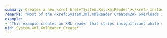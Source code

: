 ```yaml
---
summary: Creates a new <xref href="System.Xml.XmlReader"></xref> instance.
remarks: "Most of the <xref:System.Xml.XmlReader.Create%2A> overloads include a `settings` parameter that accepts an <xref:System.Xml.XmlReaderSettings> object. You can use this object to:  \n  \n-   Specify which features you want supported on the <xref:System.Xml.XmlReader> object.  \n  \n-   Reuse the <xref:System.Xml.XmlReaderSettings> object to create multiple readers. You can use the same settings to create multiple readers with the same functionality. Or, you can modify the settings on an <xref:System.Xml.XmlReaderSettings>instance and create a new reader with a different set of features.  \n  \n-   Add features to an existing XML reader. The <xref:System.Xml.XmlReader.Create%2A> method can accept another <xref:System.Xml.XmlReader> object. The underlying <xref:System.Xml.XmlReader> object can be a user-defined reader, a <xref:System.Xml.XmlTextReader> object, or another <xref:System.Xml.XmlReader> instance that you want to add additional features to.  \n  \n-   Take full advantage of features such as better conformance checking and compliance to the [XML 1.0 (fourth edition)](http://www.w3.org/TR/2006/REC-xml-20060816/)recommendation that are available only on <xref:System.Xml.XmlReader> objects created by the static <xref:System.Xml.XmlReader.Create%2A> method.  \n  \n> [!NOTE]\n>  Although the .NET Framework includes concrete implementations of the <xref:System.Xml.XmlReader> class, such as the <xref:System.Xml.XmlTextReader>, <xref:System.Xml.XmlNodeReader>, and the <xref:System.Xml.XmlValidatingReader> classes, we recommend that you create <xref:System.Xml.XmlReader> instances by using the <xref:System.Xml.XmlReader.Create%2A> method.  \n  \n## Default settings  \n If you use a <xref:System.Xml.XmlReader.Create%2A> overload that doesn't accept a <xref:System.Xml.XmlReaderSettings> object, the following default reader settings are used:  \n  \n|Setting|Default|  \n|-------------|-------------|  \n|<xref:System.Xml.XmlReaderSettings.CheckCharacters%2A>|`true`|  \n|<xref:System.Xml.XmlReaderSettings.ConformanceLevel%2A>|<xref:System.Xml.ConformanceLevel?displayProperty=fullName>|  \n|<xref:System.Xml.XmlReaderSettings.IgnoreComments%2A>|`false`|  \n|<xref:System.Xml.XmlReaderSettings.IgnoreProcessingInstructions%2A>|`false`|  \n|<xref:System.Xml.XmlReaderSettings.IgnoreWhitespace%2A>|`false`|  \n|<xref:System.Xml.XmlReaderSettings.LineNumberOffset%2A>|0|  \n|<xref:System.Xml.XmlReaderSettings.LinePositionOffset%2A>|0|  \n|<xref:System.Xml.XmlReaderSettings.NameTable%2A>|`null`|  \n|<xref:System.Xml.XmlReaderSettings.DtdProcessing%2A>|<xref:System.Xml.DtdProcessing>|  \n|<xref:System.Xml.XmlReaderSettings.Schemas%2A>|An empty <xref:System.Xml.Schema.XmlSchemaSet> object|  \n|<xref:System.Xml.XmlReaderSettings.ValidationFlags%2A>|<xref:System.Xml.Schema.XmlSchemaValidationFlags> enabled|  \n|<xref:System.Xml.XmlReaderSettings.ValidationType%2A>|<xref:System.Xml.ValidationType>|  \n|<xref:System.Xml.XmlReaderSettings.XmlResolver%2A>|A new <xref:System.Xml.XmlUrlResolver> object.  Starting with the .NET Framework 4.5.2, this setting has a default value of `null`.|  \n  \n## Settings for common scenarios  \n Here are the <xref:System.Xml.XmlReaderSettings> properties you should set for some of the typical XML reader scenarios.  \n  \n|Requirement|Set|  \n|-----------------|---------|  \n|Data must be a well-formed XML document.|<xref:System.Xml.XmlReaderSettings.ConformanceLevel%2A> to <xref:System.Xml.ConformanceLevel>.|  \n|Data must be a well-formed XML parsed entity.|<xref:System.Xml.XmlReaderSettings.ConformanceLevel%2A> to <xref:System.Xml.ConformanceLevel>.|  \n|Data must be validated against a DTD.|<xref:System.Xml.XmlReaderSettings.DtdProcessing%2A> to <xref:System.Xml.DtdProcessing><br /><xref:System.Xml.XmlReaderSettings.ValidationType%2A> to <xref:System.Xml.ValidationType>.|  \n|Data must be validated against an XML schema.|<xref:System.Xml.XmlReaderSettings.ValidationType%2A> to <xref:System.Xml.ValidationType><br /><xref:System.Xml.XmlReaderSettings.Schemas%2A> to the <xref:System.Xml.Schema.XmlSchemaSet> to use for validation. Note that <xref:System.Xml.XmlReader> doesn't support XML-Data Reduced (XDR) schema validation.|  \n|Data must be validated against an inline XML schema.|<xref:System.Xml.XmlReaderSettings.ValidationType%2A> to <xref:System.Xml.ValidationType><br /><xref:System.Xml.XmlReaderSettings.ValidationFlags%2A> to <xref:System.Xml.Schema.XmlSchemaValidationFlags>.|  \n|Type support.|<xref:System.Xml.XmlReaderSettings.ValidationType%2A> to <xref:System.Xml.ValidationType><br /><xref:System.Xml.XmlReaderSettings.Schemas%2A> to the <xref:System.Xml.Schema.XmlSchemaSet> to use.|  \n  \n <xref:System.Xml.XmlReader> doesn't support XML-Data Reduced (XDR) schema validation.  \n  \n## Asynchronous programming  \n In synchronous mode, the <xref:System.Xml.XmlReader.Create%2A> method reads the first chunk of data from the buffer of the file, stream, or text reader. This may throw an exception if an I/O operation fails. In asynchronous mode, the first I/O operation occurs with a read operation, so exceptions that arise will be thrown when the read operation occurs.  \n  \n## Security considerations  \n By default, the <xref:System.Xml.XmlReader> uses an <xref:System.Xml.XmlUrlResolver> object with no user credentials to open resources. This means that, by default, the XML reader can access any location that doesn't require credentials. Use the <xref:System.Xml.XmlReaderSettings.XmlResolver%2A> property to control access to resources:  \n  \n-   Set <xref:System.Xml.XmlReaderSettings.XmlResolver%2A> to an <xref:System.Xml.XmlSecureResolver> object to restrict the resources that the XML reader can access.  \n  \n -or-  \n  \n-   Set <xref:System.Xml.XmlReaderSettings.XmlResolver%2A> to `null` to prevent the XML reader from opening any external resources."
example:
- "This example creates an XML reader that strips insignificant white space, strips comments, and performs fragment-level conformance checking.  \n  \n [!code-csharp[XmlReader.Create#11](~/samples/snippets/csharp/VS_Snippets_Data/XmlReader.Create/CS/XmlReader_Create.cs#11)]\n [!code-vb[XmlReader.Create#11](~/samples/snippets/visualbasic/VS_Snippets_Data/XmlReader.Create/VB/XmlReader_Create.vb#11)]  \n  \n The following example uses an <xref:System.Xml.XmlUrlResolver> with default credentials to access a file.  \n  \n [!code-cpp[XmlReaderSettings.cctor#1](~/samples/snippets/cpp/VS_Snippets_Data/XmlReaderSettings.cctor/CPP/XmlReaderSettings.cctor.cpp#1)]\n [!code-csharp[XmlReaderSettings.cctor#1](~/samples/snippets/csharp/VS_Snippets_Data/XmlReaderSettings.cctor/CS/factory_rdr_cctor2.cs#1)]\n [!code-vb[XmlReaderSettings.cctor#1](~/samples/snippets/visualbasic/VS_Snippets_Data/XmlReaderSettings.cctor/VB/factory_rdr_cctor2.vb#1)]  \n  \n [!code-cpp[XmlReaderSettings.cctor#2](~/samples/snippets/cpp/VS_Snippets_Data/XmlReaderSettings.cctor/CPP/XmlReaderSettings.cctor.cpp#2)]\n [!code-csharp[XmlReaderSettings.cctor#2](~/samples/snippets/csharp/VS_Snippets_Data/XmlReaderSettings.cctor/CS/factory_rdr_cctor2.cs#2)]\n [!code-vb[XmlReaderSettings.cctor#2](~/samples/snippets/visualbasic/VS_Snippets_Data/XmlReaderSettings.cctor/VB/factory_rdr_cctor2.vb#2)]  \n  \n The following code wraps a reader instance within another reader.  \n  \n [!code-csharp[XmlReader.Create#13](~/samples/snippets/csharp/VS_Snippets_Data/XmlReader.Create/CS/XmlReader_Create.cs#13)]\n [!code-vb[XmlReader.Create#13](~/samples/snippets/visualbasic/VS_Snippets_Data/XmlReader.Create/VB/XmlReader_Create.vb#13)]  \n  \n This example chains readers to add DTD and XML schema validation.  \n  \n [!code-csharp[XmlReader.Create#12](~/samples/snippets/csharp/VS_Snippets_Data/XmlReader.Create/CS/XmlReader_Create.cs#12)]\n [!code-vb[XmlReader.Create#12](~/samples/snippets/visualbasic/VS_Snippets_Data/XmlReader.Create/VB/XmlReader_Create.vb#12)]"
uid: System.Xml.XmlReader.Create*
---
```

